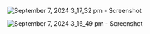 ![September 7, 2024 3_17_32 pm - Screenshot](https://github.com/user-attachments/assets/cc8e4ef6-378d-4db5-99a5-3bfe3f2d0bb9)

![September 7, 2024 3_16_49 pm - Screenshot](https://github.com/user-attachments/assets/d8fd591c-452f-4e85-b66a-b31b2440cd6a)
